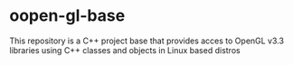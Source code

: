 # oopen-gl-base
This repository is a C++ project base that provides acces to OpenGL v3.3 libraries using C++ classes and objects in Linux based distros
